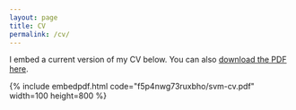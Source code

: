```yaml
---
layout: page
title: CV
permalink: /cv/
---
```


I embed a current version of my CV below. You can also [download the PDF here](https://www.dropbox.com/s/f5p4nwg73ruxbho/svm-cv.pdf?dl=0).

{% include embedpdf.html code="f5p4nwg73ruxbho/svm-cv.pdf" width=100 height=800 %}

